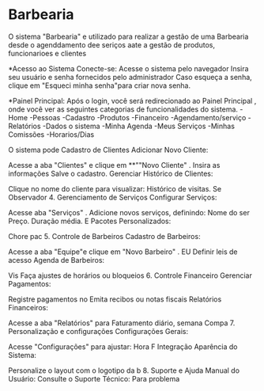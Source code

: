 # Barbearia

O sistema "Barbearia" e utilizado para realizar a gestão de uma Barbearia desde o agenddamento dee seriços aate a gestão de produtos, funcionarioes e clientes 

*Acesso ao Sistema
Conecte-se:
Acesse o sistema pelo navegador
Insira seu usuário e senha fornecidos pelo administrador
Caso esqueça a senha, clique em "Esqueci minha senha"para criar nova senha.

*Painel Principal:
Após o login, você será redirecionado ao Painel Principal , onde
você ver as seguintes categorias de funcionalidades do sistema.
-Home
-Pessoas
-Cadastro
-Produtos
-Financeiro
-Agendamento/serviço
-Relatórios
-Dados o sistema
-Minha Agenda
-Meus Serviços 
-Minhas Comissões
-Horarios/Dias 

O sistema pode
Cadastro de Clientes
Adicionar Novo Cliente:

Acesse a aba "Clientes" e clique em **""Novo Cliente" .
Insira as informações
Salve o cadastro.
Gerenciar Histórico de Clientes:

Clique no nome do cliente para visualizar:
Histórico de visitas.
Se
Observador
4. Gerenciamento de Serviços
Configurar Serviços:

Acesse aba "Serviços" .
Adicione novos serviços, definindo:
Nome do ser
Preço.
Duração média.
E
Pacotes Personalizados:

Chore pac
5. Controle de Barbeiros
Cadastro de Barbeiros:

Acesse a aba "Equipe"e clique em "Novo Barbeiro" .
EU
Definir leis de acesso
Agenda de Barbeiros:

Vis
Faça ajustes de horários ou bloqueios
6. Controle Financeiro
Gerenciar Pagamentos:

Registre pagamentos no
Emita recibos ou notas fiscais
Relatórios Financeiros:

Acesse a aba "Relatórios" para
Faturamento diário, semana
Compa
7. Personalização e configurações
Configurações Gerais:

Acesse "Configurações" para ajustar:
Hora
F
Integração
Aparência do Sistema:

Personalize o layout com o logotipo da b
8. Suporte e Ajuda
Manual do Usuário:
Consulte o
Suporte Técnico:
Para problema
